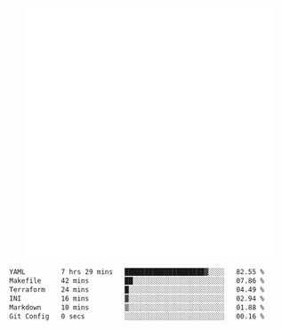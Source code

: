 <div align="center">
    <a href="https://konst.fish">
        <img src="https://raw.githubusercontent.com/konstfish/konstfish/master/fish.svg" alt="Logo" width="450"/>
    </a>
</div>

<!--START_SECTION:waka-->

```text
YAML         7 hrs 29 mins   ████████████████████▓░░░░   82.55 %
Makefile     42 mins         ██░░░░░░░░░░░░░░░░░░░░░░░   07.86 %
Terraform    24 mins         █░░░░░░░░░░░░░░░░░░░░░░░░   04.49 %
INI          16 mins         ▓░░░░░░░░░░░░░░░░░░░░░░░░   02.94 %
Markdown     10 mins         ▒░░░░░░░░░░░░░░░░░░░░░░░░   01.88 %
Git Config   0 secs          ░░░░░░░░░░░░░░░░░░░░░░░░░   00.16 %
```

<!--END_SECTION:waka-->
